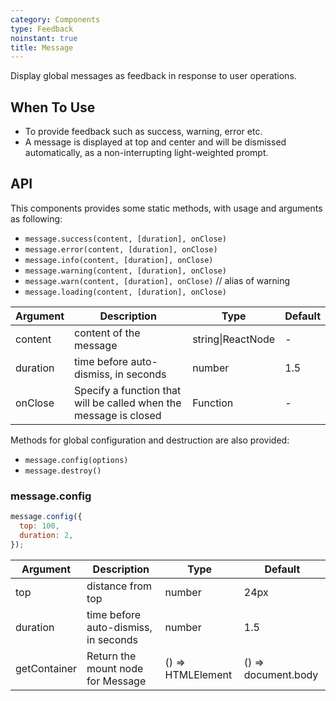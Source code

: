 ```yaml
---
category: Components
type: Feedback
noinstant: true
title: Message
---
```


Display global messages as feedback in response to user operations.

## When To Use

- To provide feedback such as success, warning, error etc.
- A message is displayed at top and center and will be dismissed automatically, as a non-interrupting light-weighted prompt.

## API

This components provides some static methods, with usage and arguments as following:

- `message.success(content, [duration], onClose)`
- `message.error(content, [duration], onClose)`
- `message.info(content, [duration], onClose)`
- `message.warning(content, [duration], onClose)`
- `message.warn(content, [duration], onClose)` // alias of warning
- `message.loading(content, [duration], onClose)`

| Argument   | Description                        | Type                     | Default      |
|------------|------------------------------------|--------------------------|--------------|
| content    | content of the message             | string\|ReactNode | -            |
| duration   | time before auto-dismiss, in seconds | number                   | 1.5          |
| onClose   | Specify a function that will be called when the message is closed| Function                   | -          |

Methods for global configuration and destruction are also provided:

- `message.config(options)`
- `message.destroy()`

### message.config

```js
message.config({
  top: 100,
  duration: 2,
});
```

| Argument   | Description                        | Type                     | Default     |
|------------|------------------------------------|--------------------------|-------------|
| top        | distance from top                    | number                   | 24px        |
| duration   | time before auto-dismiss, in seconds | number                   | 1.5         |
| getContainer | Return the mount node for Message | () => HTMLElement | () => document.body |
